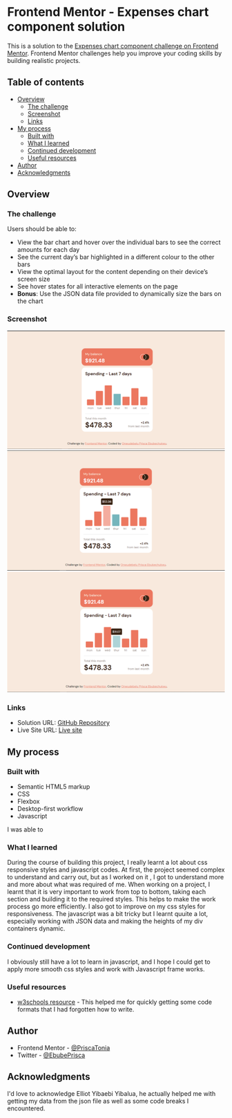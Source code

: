 # Frontend Mentor - Expenses chart component solution

This is a solution to the [Expenses chart component challenge on Frontend Mentor](https://www.frontendmentor.io/challenges/expenses-chart-component-e7yJBUdjwt). Frontend Mentor challenges help you improve your coding skills by building realistic projects. 

## Table of contents

- [Overview](#overview)
  - [The challenge](#the-challenge)
  - [Screenshot](#screenshot)
  - [Links](#links)
- [My process](#my-process)
  - [Built with](#built-with)
  - [What I learned](#what-i-learned)
  - [Continued development](#continued-development)
  - [Useful resources](#useful-resources)
- [Author](#author)
- [Acknowledgments](#acknowledgments)


## Overview

### The challenge

Users should be able to:

- View the bar chart and hover over the individual bars to see the correct amounts for each day
- See the current day’s bar highlighted in a different colour to the other bars
- View the optimal layout for the content depending on their device’s screen size
- See hover states for all interactive elements on the page
- **Bonus**: Use the JSON data file provided to dynamically size the bars on the chart

### Screenshot

![Desktop Design](./images/Screenshot%201.png)
![Active State 1](./images//Screenshot%202.png)
![Active State 2](./images/Screenshot%203.png)

### Links

- Solution URL: [GitHub Repository](https://github.com/PriscaTonia/expenses-chart-component)
- Live Site URL: [Live site](https://expenses-chart-component-six-theta.vercel.app)

## My process

### Built with

- Semantic HTML5 markup
- CSS 
- Flexbox
- Desktop-first workflow
- Javascript

I was able to 

### What I learned

During the course of building this project, I really learnt a lot about css responsive styles and javascript codes. At first, the project seemed complex to understand and carry out, but as I worked on it , I got to understand more and more about what was required of me. When working on a project, I learnt that it is very important to work from top to bottom, taking each section and building it to the required styles. This helps to make the work process go more efficiently. I also got to improve on my css styles for responsiveness. The javascript was a bit tricky but I learnt quuite a lot, especially working with JSON data and making the heights of my div containers dynamic.


### Continued development

I obviously still have a lot to learn in javascript, and I hope I could get to apply more smooth css styles and work with Javascript frame works.

### Useful resources

- [w3schools resource](https://www.w3schools.com/) - This helped me for quickly getting some code formats that I had forgotten how to write.

## Author

- Frontend Mentor - [@PriscaTonia](https://www.frontendmentor.io/profile/PriscaTonia)
- Twitter - [@EbubePrisca](https://twitter.com/EbubePrisca)


## Acknowledgments

I'd love to acknowledge Elliot Yibaebi Yibalua, he actually helped me with getting my data from the json file as well as some code breaks I encountered.
